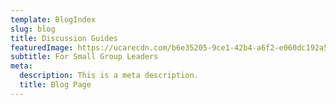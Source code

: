```yaml
---
template: BlogIndex
slug: blog
title: Discussion Guides
featuredImage: https://ucarecdn.com/b6e35205-9ce1-42b4-a6f2-e060dc192a56/
subtitle: For Small Group Leaders
meta:
  description: This is a meta description.
  title: Blog Page
---
```

